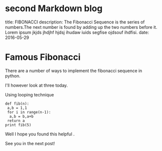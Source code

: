 # second Markdown blog 
title: FIBONACCI
description: The Fibonacci Sequence is the series of numbers.The next number is found by adding up the two numbers before it. Lorem ipsum jkjds jhdjhf hjdsj ihudaw iuids segfise ojdsouf ihdfisi.
date: 2016-05-29

# **Famous Fibonacci**

There are a number of ways to implement the fibonacci sequence in python.

I'll however look at three today. 

Using looping technique

	def fib(n):
	 a,b = 1,1
	 for i in range(n-1):
	  a,b = b,a+b
	 return a
	print fib(5)
	
Well I hope you found this helpful .

See you in the next post!


